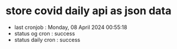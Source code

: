 # store covid daily api as json data

- last cronjob : Monday, 08 April 2024 00:55:18
- status og cron : success
- status daily cron : success
      
      